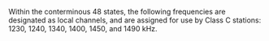Within the conterminous 48 states, the following frequencies are designated as local channels, and are assigned for use by Class C stations: 1230, 1240, 1340, 1400, 1450, and 1490 kHz.

